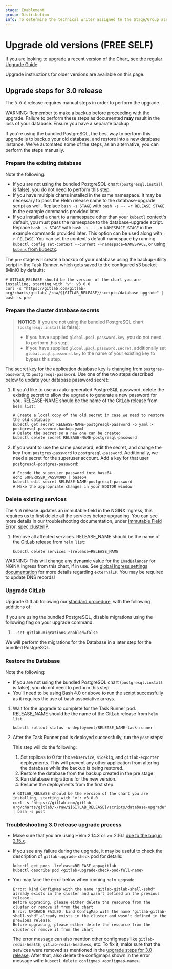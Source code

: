```yaml
---
stage: Enablement
group: Distribution
info: To determine the technical writer assigned to the Stage/Group associated with this page, see https://about.gitlab.com/handbook/engineering/ux/technical-writing/#designated-technical-writers
---
```


# Upgrade old versions **(FREE SELF)**

If you are looking to upgrade a recent version of the Chart, see the [regular Upgrade Guide](upgrade.md).

Upgrade instructions for older versions are available on this page.

## Upgrade steps for 3.0 release

The `3.0.0` release requires manual steps in order to perform the upgrade.

WARNING:
Remember to make a [backup](../backup-restore/index.md)
before proceeding with the upgrade. Failure to perform these steps as documented **may** result in
the loss of your database. Ensure you have a separate backup.

If you're using the bundled PostgreSQL, the best way to perform this upgrade is to backup your old
database, and restore into a new database instance. We've automated some of the steps, as an
alternative, you can perform the steps manually.

### Prepare the existing database

Note the following:

- If you are not using the bundled PostgreSQL chart (`postgresql.install` is false), you do not need
  to perform this step.
- If you have multiple charts installed in the same namespace. It may be necessary to pass the Helm
  release name to the database-upgrade script as well. Replace `bash -s STAGE` with
  `bash -s -- -r RELEASE STAGE` in the example commands provided later.
- If you installed a chart to a namespace other than your `kubectl` context's default, you must pass
  the namespace to the database-upgrade script. Replace `bash -s STAGE` with
  `bash -s -- -n NAMESPACE STAGE` in the example commands provided later. This option can be used
  along with `-r RELEASE`. You can set the context's default namespace by running
  `kubectl config set-context --current --namespace=NAMESPACE`, or using
  [`kubens` from kubectx](https://github.com/ahmetb/kubectx).

The `pre` stage will create a backup of your database using the backup-utility script in the Task Runner, which gets saved to the configured s3 bucket (MinIO by default):

```shell
# GITLAB_RELEASE should be the version of the chart you are installing, starting with 'v': v3.0.0
curl -s "https://gitlab.com/gitlab-org/charts/gitlab/-/raw/${GITLAB_RELEASE}/scripts/database-upgrade" | bash -s pre
```

### Prepare the cluster database secrets

> **NOTICE:** If you are not using the bundled PostgreSQL chart (`postgresql.install` is false):
>
> - If you have supplied `global.psql.password.key`, you do not need to perform this step.
> - If you have supplied `global.psql.password.secret`, additionally set `global.psql.password.key` to the name of your existing key to bypass this step.

The secret key for the application database key is changing from `postgres-password`, to `postgresql-password`. Use one of the two steps described below to update your database password secret:

1. If you'd like to use an auto-generated PostgreSQL password, delete the existing secret to allow the upgrade to generate a new password for you. RELEASE-NAME should be the name of the GitLab release from `helm list`:

   ```shell
   # Create a local copy of the old secret in case we need to restore the old database
   kubectl get secret RELEASE-NAME-postgresql-password -o yaml > postgresql-password.backup.yaml
   # Delete the secret so a new one can be created
   kubectl delete secret RELEASE-NAME-postgresql-password
   ```

1. If you want to use the same password, edit the secret, and change the key from `postgres-password` to `postgresql-password`. Additionally, we need a secret for the superuser account. Add a key for that user `postgresql-postgres-password`:

   ```shell
   # Encode the superuser password into base64
   echo SUPERUSER_PASSWORD | base64
   kubectl edit secret RELEASE-NAME-postgresql-password
   # Make the appropriate changes in your EDITOR window
   ```

### Delete existing services

The `3.0` release updates an immutable field in the NGINX Ingress, this requires us to first delete all the services
before upgrading. You can see more details in our troubleshooting documentation, under [Immutable Field Error, spec.clusterIP](../troubleshooting/index.md#specclusterip).

1. Remove all affected services. RELEASE_NAME should be the name of the GitLab release from `helm list`:

   ```shell
   kubectl delete services -lrelease=RELEASE_NAME
   ```

WARNING:
This will change any dynamic value for the `LoadBalancer` for NGINX Ingress from this chart, if in use. See
[global Ingress settings documentation](../charts/globals.md#configure-ingress-settings) for more details regarding
`externalIP`. You may be required to update DNS records!

### Upgrade GitLab

Upgrade GitLab following our [standard procedure](upgrade.md#steps), with the following additions of:

If you are using the bundled PostgreSQL, disable migrations using the following flag on your upgrade command:

1. `--set gitlab.migrations.enabled=false`

We will perform the migrations for the Database in a later step for the bundled PostgreSQL.

### Restore the Database

Note the following:

- If you are not using the bundled PostgreSQL chart (`postgresql.install` is false), you do not need
  to perform this step.
- You'll need to be using Bash 4.0 or above to run the script successfully as it requires the use of
  bash associative arrays.

1. Wait for the upgrade to complete for the Task Runner pod. RELEASE_NAME should be the name of the GitLab release from `helm list`

   ```shell
   kubectl rollout status -w deployment/RELEASE_NAME-task-runner
   ```

1. After the Task Runner pod is deployed successfully, run the `post` steps:

   This step will do the following:

   1. Set replicas to 0 for the `webservice`, `sidekiq`, and `gitlab-exporter` deployments. This will prevent any other application from altering the database while the backup is being restored.
   1. Restore the database from the backup created in the pre stage.
   1. Run database migrations for the new version.
   1. Resume the deployments from the first step.

   ```shell
   # GITLAB_RELEASE should be the version of the chart you are installing, starting with 'v': v3.0.0
   curl -s "https://gitlab.com/gitlab-org/charts/gitlab/-/raw/${GITLAB_RELEASE}/scripts/database-upgrade" | bash -s post
   ```

### Troubleshooting 3.0 release upgrade process

- Make sure that you are using Helm 2.14.3 or >= 2.16.1 [due to the bug in 2.15.x](../releases/3_0.md#problematic-helm-215).
- If you see any failure during the upgrade, it may be useful to check the description of `gitlab-upgrade-check` pod for details:

  ```shell
  kubectl get pods -lrelease=RELEASE,app=gitlab
  kubectl describe pod <gitlab-upgrade-check-pod-full-name>
  ```

- You may face the error below when running `helm upgrade`:

  ```plaintext
  Error: kind ConfigMap with the name "gitlab-gitlab-shell-sshd" already exists in the cluster and wasn't defined in the previous release.
  Before upgrading, please either delete the resource from the cluster or remove it from the chart
  Error: UPGRADE FAILED: kind ConfigMap with the name "gitlab-gitlab-shell-sshd" already exists in the cluster and wasn't defined in the previous release.
  Before upgrading, please either delete the resource from the cluster or remove it from the chart
  ```

  The error message can also mention other configmaps like `gitlab-redis-health`, `gitlab-redis-headless`, etc.
  To fix it, make sure that the services were removed as mentioned in the [upgrade steps for 3.0 release](#delete-existing-services).
  After that, also delete the configmaps shown in the error message with: `kubectl delete configmap <configmap-name>`.
